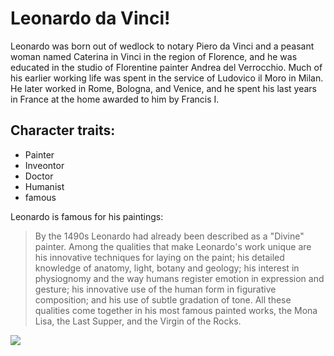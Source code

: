 # Leonardo da Vinci!

Leonardo was born out of wedlock to notary Piero da Vinci and a peasant woman named Caterina in Vinci in the region of Florence, and he was educated in the studio of Florentine painter Andrea del Verrocchio. Much of his earlier working life was spent in the service of Ludovico il Moro in Milan. He later worked in Rome, Bologna, and Venice, and he spent his last years in France at the home awarded to him by Francis I.

## Character traits:
* Painter
* Inveontor
* Doctor
* Humanist
* famous

Leonardo is famous for his paintings:

> By the 1490s Leonardo had already been described as a "Divine" painter.
> Among the qualities that make Leonardo's work unique are his innovative techniques for laying on the paint; his detailed knowledge of anatomy, light, botany and geology; his interest in physiognomy and the way humans register emotion in expression and gesture; his innovative use of the human form in figurative composition; and his use of subtle gradation of tone. 
> All these qualities come together in his most famous painted works, the Mona Lisa, the Last Supper, and the Virgin of the Rocks.

<img src="https://upload.wikimedia.org/wikipedia/commons/thumb/4/4b/%C3%9Altima_Cena_-_Da_Vinci_5.jpg/495px-%C3%9Altima_Cena_-_Da_Vinci_5.jpg"/>

